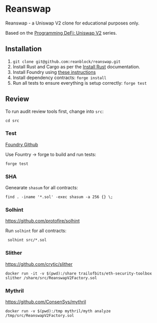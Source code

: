 # Reanswap

Reanswap - a Uniswap V2 clone for educational purposes only.

Based on the [Programming DeFi: Uniswap V2](https://jeiwan.net/posts/programming-defi-uniswapv2-1/) series.

## Installation

1. `git clone git@github.com:reanblock/reanswap.git`
1. Install Rust and Cargo as per the [Install Rust](https://www.rust-lang.org/tools/install) documentation.
1. Install Foundry using [these instructions](https://getfoundry.sh/)
1. Install dependency contracts: `forge install`
1. Run all tests to ensure everything is setup correctly: `forge test`

## Review

To run audit review tools first, change into `src`:

```
cd src
```

### Test

[Foundry Github](https://github.com/foundry-rs/foundry)

Use Fountry -> forge to build and run tests:

```
forge test
```

### SHA

Genearate `shasum` for all contracts:

```
find . -iname '*.sol' -exec shasum -a 256 {} \;
```

### Solhint

https://github.com/protofire/solhint

Run `solhint` for all contracts:

```
 solhint src/*.sol
```

### Slither

https://github.com/crytic/slither

```
docker run -it -v $(pwd):/share trailofbits/eth-security-toolbox
slither /share/src/ReanswapV2Factory.sol
```

### Mythril

https://github.com/ConsenSys/mythril

```
docker run -v $(pwd):/tmp mythril/myth analyze /tmp/src/ReanswapV2Factory.sol
```
